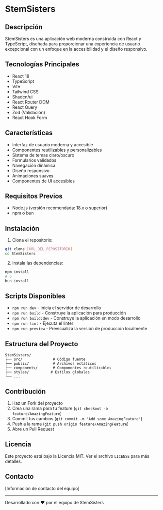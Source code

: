 # StemSisters

## Descripción
StemSisters es una aplicación web moderna construida con React y TypeScript, diseñada para proporcionar una experiencia de usuario excepcional con un enfoque en la accesibilidad y el diseño responsivo.

## Tecnologías Principales
- React 18
- TypeScript
- Vite
- Tailwind CSS
- Shadcn/ui
- React Router DOM
- React Query
- Zod (Validación)
- React Hook Form

## Características
- Interfaz de usuario moderna y accesible
- Componentes reutilizables y personalizables
- Sistema de temas claro/oscuro
- Formularios validados
- Navegación dinámica
- Diseño responsivo
- Animaciones suaves
- Componentes de UI accesibles

## Requisitos Previos
- Node.js (versión recomendada: 18.x o superior)
- npm o bun

## Instalación

1. Clona el repositorio:
```bash
git clone [URL_DEL_REPOSITORIO]
cd StemSisters
```

2. Instala las dependencias:
```bash
npm install
# o
bun install
```

## Scripts Disponibles

- `npm run dev` - Inicia el servidor de desarrollo
- `npm run build` - Construye la aplicación para producción
- `npm run build:dev` - Construye la aplicación en modo desarrollo
- `npm run lint` - Ejecuta el linter
- `npm run preview` - Previsualiza la versión de producción localmente

## Estructura del Proyecto
```
StemSisters/
├── src/              # Código fuente
├── public/           # Archivos estáticos
├── components/       # Componentes reutilizables
├── styles/          # Estilos globales
└── ...
```

## Contribución
1. Haz un Fork del proyecto
2. Crea una rama para tu feature (`git checkout -b feature/AmazingFeature`)
3. Commit tus cambios (`git commit -m 'Add some AmazingFeature'`)
4. Push a la rama (`git push origin feature/AmazingFeature`)
5. Abre un Pull Request

## Licencia
Este proyecto está bajo la Licencia MIT. Ver el archivo `LICENSE` para más detalles.

## Contacto
[Información de contacto del equipo]

---
Desarrollado con ❤️ por el equipo de StemSisters
